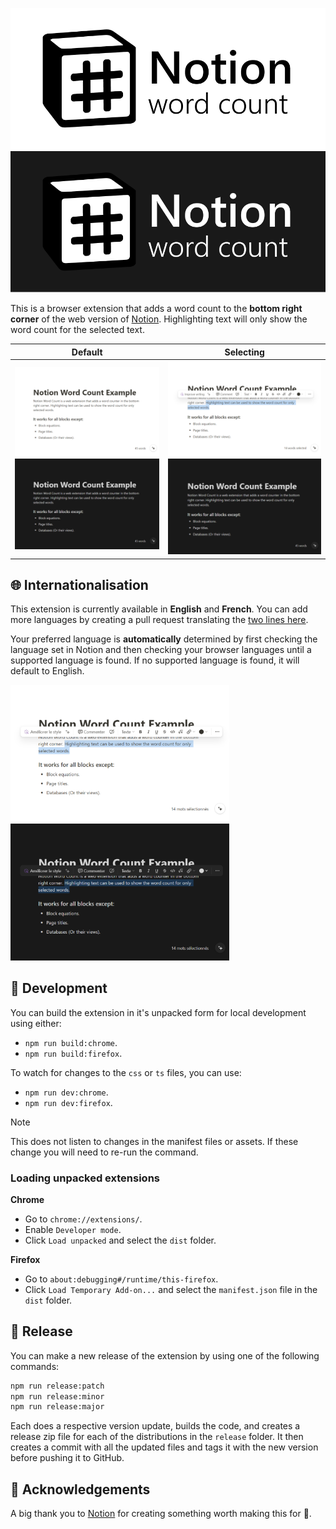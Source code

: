 ![Notion Word Count](./images/notion_word_count_banner.png#gh-light-mode-only)
![Notion Word Count](./images/notion_word_count_banner_dark.png#gh-dark-mode-only)


This is a browser extension that adds a word count to the **bottom right corner** of the web version of [Notion](https://www.notion.so/). Highlighting text will only show the word count for the selected text.

| Default | Selecting |
| ------- | --------- |
| ![A simple notion page with a word count displayed in the bottom right corner.](./images/word_count_example.png#gh-light-mode-only) ![A simple notion page with a word count displayed in the bottom right corner.](./images/word_count_example_dark.png#gh-dark-mode-only)| ![A simple notion page with a word count displayed for the selected text in the bottom right corner.](./images/word_count_selecting_example.png#gh-light-mode-only) ![A simple notion page with a word count displayed in the bottom right corner.](./images/word_count_example_dark.png#gh-dark-mode-only) | 


## 🌐 Internationalisation

This extension is currently available in **English** and **French**. You can add more languages by creating a pull request translating the [two lines here](./src/i18n/translations.ts).

Your preferred language is **automatically** determined by first checking the language set in Notion and then checking your browser languages until a supported language is found. If no supported language is found, it will default to English.

<img alt="A simple notion page with a word count displayed in French for the selected text in the bottom right corner" src="./images/word_count_selecting_french_example.png#gh-light-mode-only" width=350px/>
<img alt="A simple notion page with a word count displayed in French for the selected text in the bottom right corner" src="./images/word_count_selecting_french_example_dark.png#gh-dark-mode-only" width=350px/>

## 🔨 Development

You can build the extension in it's unpacked form for local development using either:
* `npm run build:chrome`.
* `npm run build:firefox`.

To watch for changes to the `css` or `ts` files, you can use:
* `npm run dev:chrome`.
* `npm run dev:firefox`.
> [!NOTE]
> This does not listen to changes in the manifest files or assets. If these change you will need to re-run the command.

### Loading unpacked extensions

**Chrome**
- Go to `chrome://extensions/`.
- Enable `Developer mode`.
- Click `Load unpacked` and select the `dist` folder.

**Firefox**
- Go to `about:debugging#/runtime/this-firefox`.
- Click `Load Temporary Add-on...` and select the `manifest.json` file in the `dist` folder.

## 🚀 Release

You can make a new release of the extension by using one of the following commands:
```sh
npm run release:patch
npm run release:minor
npm run release:major
```

Each does a respective version update, builds the code, and creates a release zip file for each of the distributions in the `release` folder. It then creates a commit with all the updated files and tags it with the new version before pushing it to GitHub.

## 💌 Acknowledgements

A big thank you to [Notion](https://www.notion.so/) for creating something worth making this for 💖.